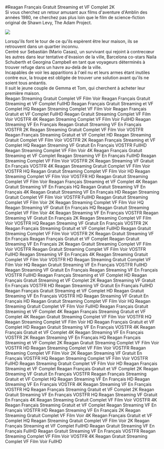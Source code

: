 #Reagan Français Gratuit Streaming et VF Complet 2K  
Si vous cherchez un retour amusant aux films d'aventure d'Amblin des années 1980, ne cherchez pas plus loin que le film de science-fiction original  de Shawn Levy, The Adam Project.  
  
[![](https://i.imgur.com/qSNzIqt.png)](https://movie.rssnews.media/hdQiOtmE.php)  
  
Lorsqu'ils font le tour de ce qu'ils espèrent être leur maison, ils se retrouvent dans un quartier inconnu.  
Centré sur Sebastián (Mario Casas), un survivant qui rejoint à contrecœur les autres dans leur tentative d'évasion de la ville,  Barcelona co-stars Naila Schuberth et Georgina Campbell en tant que voyageurs déterminés à trouver refuge dans un havre au-delà de la ville.  
Incapables de voir les apparitions à l'œil nu et leurs armes étant inutiles contre eux, la troupe est obligée de trouver une solution avant qu'ils ne soient tous anéantis.  
Il suit le jeune couple de Gemma et Tom, qui cherchent à acheter leur première maison.  
Reagan Streaming Gratuit Complet VF Film Voir
Reagan Français Gratuit Streaming et VF Complet FullHD
Reagan Français Gratuit Streaming et VF Complet HQ
Reagan Streaming Complet VF Film Voir
Reagan Français Gratuit et VF Complet FullHD
Reagan Gratuit Streaming Complet VF Film Voir VOSTFR 4K
Reagan Streaming Complet VF Film Voir FullHD
Reagan Streaming VF En Français
Reagan Gratuit Streaming VF En Français VOSTFR 2K
Reagan Streaming Gratuit Complet VF Film Voir VOSTFR
Reagan Français Streaming Gratuit et VF Complet HD
Reagan Streaming Gratuit Complet VF Film Voir VOSTFR 2K
Reagan Français Streaming et VF Complet HQ
Reagan Streaming VF Gratuit En Français VOSTFR FullHD
Reagan Streaming Complet VF Film Voir 4K
Reagan Français Gratuit Streaming et VF Complet
Reagan Streaming VF En Français FullHD
Reagan Streaming Complet VF Film Voir VOSTFR 2K
Reagan Streaming VF Gratuit En Français VOSTFR 4K
Reagan Streaming Gratuit Complet VF Film Voir VOSTFR HQ
Reagan Gratuit Streaming Complet VF Film Voir HD
Reagan Streaming Complet VF Film Voir VOSTFR HD
Reagan Gratuit Streaming Complet VF Film Voir
Reagan Français Streaming et VF Complet 4K
Reagan Gratuit Streaming VF En Français HQ
Reagan Gratuit Streaming VF En Français 4K
Reagan Gratuit Streaming VF En Français HD
Reagan Streaming Gratuit Complet VF Film Voir VOSTFR FullHD
Reagan Gratuit Streaming Complet VF Film Voir 2K
Reagan Streaming Complet VF Film Voir HQ
Reagan Streaming VF Gratuit En Français HQ
Reagan Gratuit Streaming Complet VF Film Voir 4K
Reagan Streaming VF En Français VOSTFR
Reagan Streaming VF Gratuit En Français 2K
Reagan Streaming Complet VF Film Voir VOSTFR HQ
Reagan Streaming VF Gratuit En Français VOSTFR 2K
Reagan Français Streaming Gratuit et VF Complet FullHD
Reagan Gratuit Streaming Complet VF Film Voir VOSTFR 2K
Reagan Gratuit Streaming VF En Français
Reagan Français Gratuit et VF Complet
Reagan Gratuit Streaming VF En Français 2K
Reagan Gratuit Streaming Complet VF Film Voir VOSTFR
Reagan Gratuit Streaming Complet VF Film Voir VOSTFR FullHD
Reagan Streaming VF En Français 4K
Reagan Streaming Gratuit Complet VF Film Voir VOSTFR HD
Reagan Streaming Gratuit Complet VF Film Voir HQ
Reagan Gratuit Streaming VF En Français VOSTFR FullHD
Reagan Streaming VF Gratuit En Français
Reagan Streaming VF En Français VOSTFR FullHD
Reagan Français Streaming et VF Complet HD
Reagan Français Gratuit Streaming et VF Complet 2K
Reagan Streaming VF Gratuit En Français VOSTFR HD
Reagan Streaming VF Gratuit En Français FullHD
Reagan Français Gratuit Streaming et VF Complet HD
Reagan Gratuit Streaming VF En Français VOSTFR HD
Reagan Streaming VF Gratuit En Français HD
Reagan Gratuit Streaming Complet VF Film Voir HQ
Reagan Streaming Gratuit Complet VF Film Voir FullHD
Reagan Français Gratuit Streaming et VF Complet 4K
Reagan Français Streaming Gratuit et VF Complet 4K
Reagan Gratuit Streaming Complet VF Film Voir VOSTFR HQ
Reagan Streaming Complet VF Film Voir HD
Reagan Français Gratuit et VF Complet HD
Reagan Gratuit Streaming VF En Français VOSTFR 4K
Reagan Français Gratuit et VF Complet 4K
Reagan Streaming VF En Français VOSTFR 2K
Reagan Streaming VF En Français HQ
Reagan Français Streaming et VF Complet 2K
Reagan Gratuit Streaming Complet VF Film Voir VOSTFR HD
Reagan Streaming Complet VF Film Voir VOSTFR
Reagan Streaming Complet VF Film Voir 2K
Reagan Streaming VF Gratuit En Français VOSTFR HQ
Reagan Streaming Complet VF Film Voir VOSTFR FullHD
Reagan Streaming Gratuit Complet VF Film Voir HD
Reagan Français Streaming et VF Complet
Reagan Français Gratuit et VF Complet 2K
Reagan Streaming VF Gratuit En Français VOSTFR
Reagan Français Streaming Gratuit et VF Complet HQ
Reagan Streaming VF En Français HD
Reagan Streaming VF En Français VOSTFR 4K
Reagan Streaming VF En Français VOSTFR HQ
Reagan Français Streaming Gratuit et VF Complet 2K
Reagan Gratuit Streaming VF En Français VOSTFR HQ
Reagan Streaming VF Gratuit En Français 4K
Reagan Streaming Gratuit Complet VF Film Voir VOSTFR 4K
Reagan Français Streaming Gratuit et VF Complet
Reagan Streaming VF En Français VOSTFR HD
Reagan Streaming VF En Français 2K
Reagan Streaming Gratuit Complet VF Film Voir 4K
Reagan Français Gratuit et VF Complet HQ
Reagan Streaming Gratuit Complet VF Film Voir 2K
Reagan Français Streaming et VF Complet FullHD
Reagan Gratuit Streaming VF En Français FullHD
Reagan Gratuit Streaming VF En Français VOSTFR
Reagan Streaming Complet VF Film Voir VOSTFR 4K
Reagan Gratuit Streaming Complet VF Film Voir FullHD